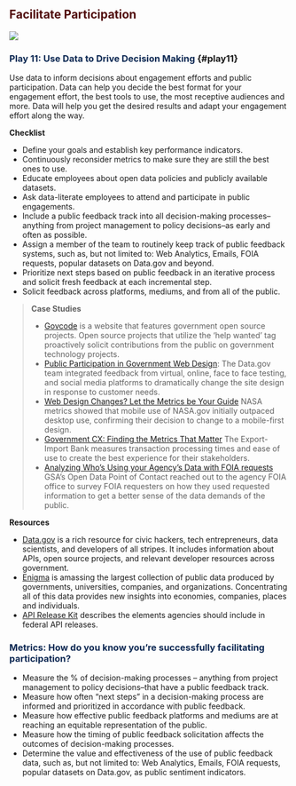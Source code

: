 
## <span style="color: #520f0f"><strong>Facilitate Participation</strong></span>

<!-- meta slider -->
<img src="https://s3.amazonaws.com/sitesusa/wp-content/uploads/sites/582/2015/01/8205558579_354514c23d_z-150x150.jpg">
<!--// meta slider-->

### <span style="color: #0f2a54">Play 11: Use Data to Drive Decision Making</span> {#play11}

Use data to inform decisions about engagement efforts and public participation. Data can help you decide the best format for your engagement effort, the best tools to use, the most receptive audiences and more. Data will help you get the desired results and adapt your engagement effort along the way.

**Checklist**

<ul class="check">
  <li>
    Define your goals and establish key performance indicators.
  </li>
  <li>
    Continuously reconsider metrics to make sure they are still the best ones to use.
  </li>
  <li>
    Educate employees about open data policies and publicly available datasets.
  </li>
  <li>
    Ask data-literate employees to attend and participate in public engagements.
  </li>
  <li>
    Include a public feedback track into all decision-making processes–anything from project management to policy decisions–as early and often as possible.
  </li>
  <li>
    Assign a member of the team to routinely keep track of public feedback systems, such as, but not limited to: Web Analytics, Emails, FOIA requests, popular datasets on Data.gov and beyond.
  </li>
  <li>
    Prioritize next steps based on public feedback in an iterative process and solicit fresh feedback at each incremental step.
  </li>
  <li>
    Solicit feedback across platforms, mediums, and from all of the public.
  </li>
</ul>

> **Case Studies**
>
>   * <a title="Govcode" href="http://www.govcode.org/" target="_blank">Govcode</a> is a website that features government open source projects. Open source projects that utilize the ‘help wanted’ tag proactively solicit contributions from the public on government technology projects.
>   * <a title="Public Participation in Government Web Design" href="https://www.digitalgov.gov/event/designing-in-the-open-public-participation-in-government-web-design/" target="_blank">Public Participation in Government Web Design</a>: The Data.gov team integrated feedback from virtual, online, face to face testing, and social media platforms to dramatically change the site design in response to customer needs.
>   * <a title="Web Design Changes? Let the Metrics be Your Guide" href="https://www.digitalgov.gov/2014/10/23/web-design-changes-let-the-metrics-be-your-guide/" target="_blank">Web Design Changes? Let the Metrics be Your Guide</a> NASA metrics showed that mobile use of NASA.gov initially outpaced desktop use, confirming their decision to change to a mobile-first design.
>   * <a title="Government CX: Finding the Metrics That Matter" href="https://www.digitalgov.gov/2014/01/13/government-cx-finding-the-metrics-that-matter/" target="_blank">Government CX: Finding the Metrics That Matter</a> The Export-Import Bank measures transaction processing times and ease of use to create the best experience for their stakeholders.
>   * <a title="Analyzing Who’s Using your Agency’s Data with FOIA requests" href="https://www.digitalgov.gov/2014/12/19/whos-using-your-agencys-data/" target="_blank">Analyzing Who’s Using your Agency’s Data with FOIA requests</a> GSA’s Open Data Point of Contact reached out to the agency FOIA office to survey FOIA requesters on how they used requested information to get a better sense of the data demands of the public.

**Resources**

  * <a title="Data.gov" href="http://www.data.gov/developers" target="_blank">Data.gov</a> is a rich resource for civic hackers, tech entrepreneurs, data scientists, and developers of all stripes. It includes information about APIs, open source projects, and relevant developer resources across government.
  * <a title="Engima" href="http://enigma.io/solutions/" target="_blank">Enigma</a> is amassing the largest collection of public data produced by governments, universities, companies, and organizations. Concentrating all of this data provides new insights into economies, companies, places and individuals.
  * <a title="API Release Kit" href="https://www.digitalgov.gov/2013/05/16/api-release-kit/" target="_blank">API Release Kit</a> describes the elements agencies should include in federal API releases.

### <span style="color: #0f2a54"><strong>Metrics: How do you know you&#8217;re successfully facilitating participation?</strong></span>

  * Measure the % of decision-making processes &#8211; anything from project management to policy decisions–that have a public feedback track.
  * Measure how often &#8220;next steps&#8221; in a decision-making process are informed and prioritized in accordance with public feedback.
  * Measure how effective public feedback platforms and mediums are at reaching an equitable representation of the public.
  * Measure how the timing of public feedback solicitation affects the outcomes of decision-making processes.
  * Determine the value and effectiveness of the use of public feedback data, such as, but not limited to: Web Analytics, Emails, FOIA requests, popular datasets on Data.gov, as public sentiment indicators.

